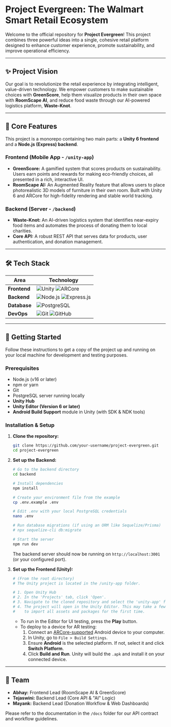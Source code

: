# Project Evergreen: The Walmart Smart Retail Ecosystem

<!-- Optional: Create a cool banner for your project -->

Welcome to the official repository for **Project Evergreen**! This project combines three powerful ideas into a single, cohesive retail platform designed to enhance customer experience, promote sustainability, and improve operational efficiency.

---

## ✨ Project Vision

Our goal is to revolutionize the retail experience by integrating intelligent, value-driven technology. We empower customers to make sustainable choices with **GreenScore**, help them visualize products in their own space with **RoomScape AI**, and reduce food waste through our AI-powered logistics platform, **Waste-Knot**.

---

## 🚀 Core Features

This project is a monorepo containing two main parts: a **Unity 6 frontend** and a **Node.js (Express) backend**.

###  Frontend (Mobile App - `/unity-app`)
*   **GreenScore:** A gamified system that scores products on sustainability. Users earn points and rewards for making eco-friendly choices, all presented in a rich, interactive UI.
*   **RoomScape AI:** An Augmented Reality feature that allows users to place photorealistic 3D models of furniture in their own room. Built with Unity 6 and ARCore for high-fidelity rendering and stable world tracking.

### Backend (Server - `/backend`)
*   **Waste-Knot:** An AI-driven logistics system that identifies near-expiry food items and automates the process of donating them to local charities.
*   **Core API:** A robust REST API that serves data for products, user authentication, and donation management.

---

## 🛠️ Tech Stack

| Area      | Technology                                                                                                    |
| --------- | ------------------------------------------------------------------------------------------------------------- |
| **Frontend**  | ![Unity](https://img.shields.io/badge/Unity-100000?style=for-the-badge&logo=unity&logoColor=white) ![ARCore](https://img.shields.io/badge/ARCore-F44336?style=for-the-badge&logo=google&logoColor=white) |
| **Backend**   | ![Node.js](https://img.shields.io/badge/Node.js-339933?style=for-the-badge&logo=nodedotjs&logoColor=white) ![Express.js](https://img.shields.io/badge/Express.js-000000?style=for-the-badge&logo=express&logoColor=white) |
| **Database**  | ![PostgreSQL](https://img.shields.io/badge/PostgreSQL-316192?style=for-the-badge&logo=postgresql&logoColor=white) |
| **DevOps**    | ![Git](https://img.shields.io/badge/Git-F05032?style=for-the-badge&logo=git&logoColor=white) ![GitHub](https://img.shields.io/badge/GitHub-100000?style=for-the-badge&logo=github&logoColor=white) |

---

## 🏁 Getting Started

Follow these instructions to get a copy of the project up and running on your local machine for development and testing purposes.

### Prerequisites

*   Node.js (v16 or later)
*   npm or yarn
*   Git
*   PostgreSQL server running locally
*   **Unity Hub**
*   **Unity Editor (Version 6 or later)**
*   **Android Build Support** module in Unity (with SDK & NDK tools)

### Installation & Setup

1.  **Clone the repository:**
    ```bash
    git clone https://github.com/your-username/project-evergreen.git
    cd project-evergreen
    ```

2.  **Set up the Backend:**
    ```bash
    # Go to the backend directory
    cd backend

    # Install dependencies
    npm install

    # Create your environment file from the example
    cp .env.example .env

    # Edit .env with your local PostgreSQL credentials
    nano .env

    # Run database migrations (if using an ORM like Sequelize/Prisma)
    # npx sequelize-cli db:migrate

    # Start the server
    npm run dev
    ```
    The backend server should now be running on `http://localhost:3001` (or your configured port).

3.  **Set up the Frontend (Unity):**
    ```bash
    # (From the root directory)
    # The Unity project is located in the /unity-app folder.

    # 1. Open Unity Hub
    # 2. In the 'Projects' tab, click 'Open'.
    # 3. Navigate to the cloned repository and select the 'unity-app' folder.
    # 4. The project will open in the Unity Editor. This may take a few minutes
    #    to import all assets and packages for the first time.
    ```
    *   To run in the Editor for UI testing, press the **Play** button.
    *   To deploy to a device for AR testing:
        1.  Connect an [ARCore-supported](https://developers.google.com/ar/devices) Android device to your computer.
        2.  In Unity, go to `File > Build Settings`.
        3.  Ensure **Android** is the selected platform. If not, select it and click **Switch Platform**.
        4.  Click **Build and Run**. Unity will build the `.apk` and install it on your connected device.

---

## 👥 Team

*   **Abhay:** Frontend Lead (RoomScape AI & GreenScore)
*   **Tejaswini:** Backend Lead (Core API & "AI" Logic)
*   **Mayank:** Backend Lead (Donation Workflow & Web Dashboards)

Please refer to the documentation in the `/docs` folder for our API contract and workflow guidelines.
